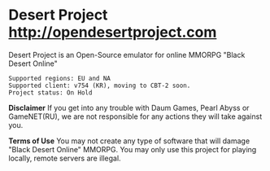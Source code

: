 # Desert Project http://opendesertproject.com
Desert Project is an Open-Source emulator for online MMORPG "Black Desert Online"

```
Supported regions: EU and NA
Supported client: v754 (KR), moving to CBT-2 soon.
Project status: On Hold
```

**Disclaimer** If you get into any trouble with Daum Games, Pearl Abyss or GameNET(RU), we are not responsible for any actions they will take against you.

**Terms of Use** You may not create any type of software that will damage "Black Desert Online" MMORPG. You may only use this project for playing locally, remote servers are illegal.
